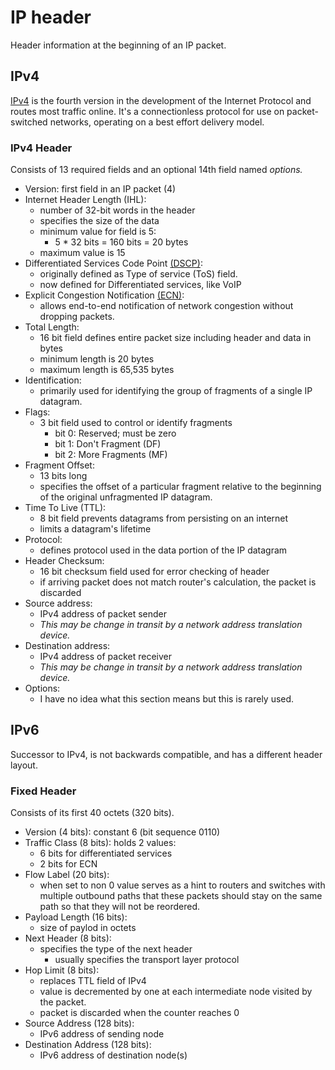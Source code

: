 # IP header

Header information at the beginning of an IP packet.

## IPv4

[IPv4](https://tools.ietf.org/html/rfc791) is the fourth version in the development of the Internet Protocol and routes most traffic online. It's a connectionless protocol for use on packet-switched networks, operating on a best effort delivery model.

### IPv4 Header

Consists of 13 required fields and an optional 14th field named *options.*
  * Version: first field in an IP packet (4)
  * Internet Header Length (IHL):
    * number of 32-bit words in the header
    * specifies the size of the data
    * minimum value for field is 5:
      * 5 * 32 bits = 160 bits = 20 bytes
    * maximum value is 15
  * Differentiated Services Code Point [(DSCP)](https://tools.ietf.org/html/rfc2474):
    * originally defined as Type of service (ToS) field.
    * now defined for Differentiated services, like VoIP
  * Explicit Congestion Notification [(ECN)](https://tools.ietf.org/html/rfc3168):
    * allows end-to-end notification of network congestion without dropping packets.
  * Total Length:
    * 16 bit field defines entire packet size including header and data in bytes
    * minimum length is 20 bytes
    * maximum length is 65,535 bytes
  * Identification:
    * primarily used for identifying the group of fragments of a single IP datagram.
  * Flags:
    * 3 bit field used to control or identify fragments
      * bit 0: Reserved; must be zero
      * bit 1: Don't Fragment (DF)
      * bit 2: More Fragments (MF)
  * Fragment Offset:
    * 13 bits long
    * specifies the offset of a particular fragment relative to the beginning of the original unfragmented IP datagram.
  * Time To Live (TTL):
    * 8 bit field prevents datagrams from persisting on an internet
    * limits a datagram's lifetime
  * Protocol:
    * defines protocol used in the data portion of the IP datagram
  * Header Checksum:
    * 16 bit checksum field used for error checking of header
    * if arriving packet does not match router's calculation, the packet is discarded
  * Source address:
    * IPv4 address of packet sender
    * *This may be change in transit by a network address translation device.*
  * Destination address:
    * IPv4 address of packet receiver
    * *This may be change in transit by a network address translation device.*
  * Options:
    * I have no idea what this section means but this is rarely used.

## IPv6

Successor to IPv4, is not backwards compatible, and has a different header layout. 

### Fixed Header

Consists of its first 40 octets (320 bits).

  * Version (4 bits): constant 6 (bit sequence 0110)
  * Traffic Class (8 bits): holds 2 values:
      - 6 bits for differentiated services
      - 2 bits for ECN
  * Flow Label (20 bits):
      - when set to non 0 value serves as a hint to routers and switches with multiple outbound paths that these packets should stay on the same path so that they will not be reordered.
  * Payload Length (16 bits):
      - size of paylod in octets
  * Next Header (8 bits):
      - specifies the type of the next header
          + usually specifies the transport layer protocol
  * Hop Limit (8 bits):
      - replaces TTL field of IPv4
      - value is decremented by one at each intermediate node visited by the packet.
      - packet is discarded when the counter reaches 0
  * Source Address (128 bits):
      - IPv6 address of sending node
  * Destination Address (128 bits):
      - IPv6 address of destination node(s)






